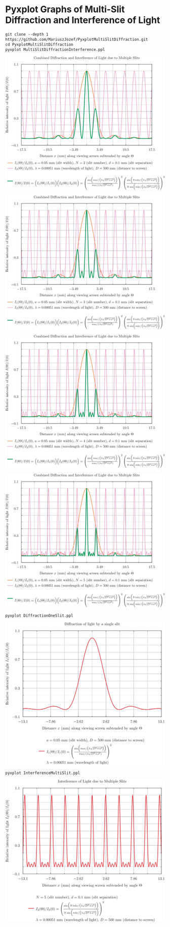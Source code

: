 # Pyxplot Graphs of Multi-Slit Diffraction and Interference of Light

```
git clone --depth 1 https://github.com/MariuszJozef/PyxplotMultiSlitDiffraction.git
cd PyxplotMultiSlitDiffraction
pyxplot MultiSlitDiffractionInterference.ppl
```

![Plot1](https://github.com/MariuszJozef/PyxplotMultiSlitDiffraction/blob/master/Plots/MultiSlitDiffractionInterference_SlitNumber=2.jpeg)

![Plot2](https://github.com/MariuszJozef/PyxplotMultiSlitDiffraction/blob/master/Plots/MultiSlitDiffractionInterference_SlitNumber=3.jpeg)

![Plot3](https://github.com/MariuszJozef/PyxplotMultiSlitDiffraction/blob/master/Plots/MultiSlitDiffractionInterference_SlitNumber=4.jpeg)

![Plot4](https://github.com/MariuszJozef/PyxplotMultiSlitDiffraction/blob/master/Plots/MultiSlitDiffractionInterference_SlitNumber=5.jpeg)

```
pyxplot DiffractionOneSlit.ppl
```

![Plot5](https://github.com/MariuszJozef/PyxplotMultiSlitDiffraction/blob/master/Plots/DiffractionOneSlit.jpeg)

```
pyxplot InterferenceMultiSlit.ppl
```

![Plot6](https://github.com/MariuszJozef/PyxplotMultiSlitDiffraction/blob/master/Plots/InterferenceMultiSlit.jpeg)


<!-- [PythonMultiSlitDiffraction](https://github.com/MariuszJozef/PythonMultiSlitDiffraction.git) -->

